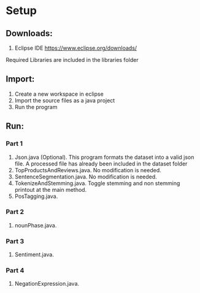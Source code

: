 # Setup

## Downloads:
1) Eclipse IDE https://www.eclipse.org/downloads/

Required Libraries are included in the libraries folder

## Import:
1) Create a new workspace in eclipse
2) Import the source files as a java project
3) Run the program

## Run:
### Part 1
1) Json.java (Optional). This program formats the dataset into a valid json file. A processed file has already been included in the dataset folder
2) TopProductsAndReviews.java. No modification is needed.
3) SentenceSegmentation.java. No modification is needed.
4) TokenizeAndStemming.java. Toggle stemming and non stemming printout at the main method.
5) PosTagging.java.

### Part 2
1) nounPhase.java. 

### Part 3
1) Sentiment.java. 

### Part 4
1) NegationExpression.java. 

